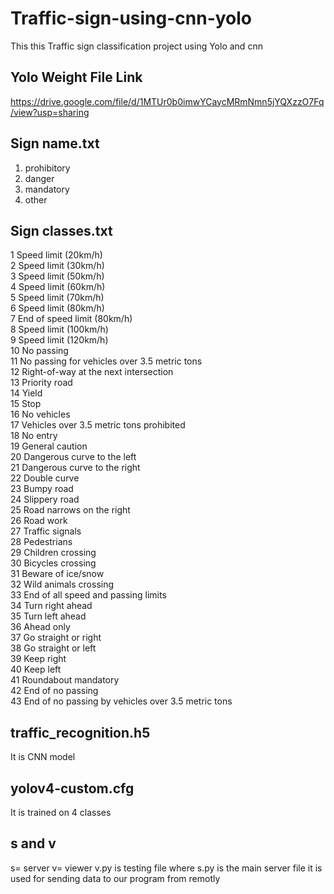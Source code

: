 # Traffic-sign-using-cnn-yolo

This this Traffic sign classification project using Yolo and cnn

## Yolo Weight File Link
https://drive.google.com/file/d/1MTUr0b0imwYCaycMRmNmn5jYQXzzO7Fq/view?usp=sharing

## Sign name.txt  
1. prohibitory
2. danger
3. mandatory
4. other

## Sign classes.txt 
   1	Speed limit (20km/h)<br/>
   2	Speed limit (30km/h)<br/>
   3	Speed limit (50km/h)<br/>
   4	Speed limit (60km/h)<br/>
   5	Speed limit (70km/h)<br/>
   6	Speed limit (80km/h)<br/>
   7	End of speed limit (80km/h)<br/>
   8	Speed limit (100km/h)<br/>
   9	Speed limit (120km/h)<br/>
  10	No passing<br/>
  11	No passing for vehicles over 3.5 metric tons<br/>
  12	Right-of-way at the next intersection<br/>
  13	Priority road<br/>
  14	Yield<br/>
  15	Stop<br/>
  16	No vehicles<br/>
  17	Vehicles over 3.5 metric tons prohibited<br/>
  18	No entry<br/>
  19	General caution<br/>
  20	Dangerous curve to the left<br/>
  21	Dangerous curve to the right<br/>
  22	Double curve<br/>
  23	Bumpy road<br/>
  24	Slippery road<br/>
  25	Road narrows on the right<br/>
  26	Road work<br/>
  27	Traffic signals<br/>
  28	Pedestrians<br/>
  29	Children crossing<br/>
  30	Bicycles crossing<br/>
  31	Beware of ice/snow<br/>
  32	Wild animals crossing<br/>
  33	End of all speed and passing limits<br/>
  34	Turn right ahead<br/>
  35	Turn left ahead<br/>
  36	Ahead only<br/>
  37	Go straight or right<br/>
  38	Go straight or left<br/>
  39	Keep right<br/>
  40	Keep left<br/>
  41	Roundabout mandatory<br/>
  42	End of no passing<br/>
  43	End of no passing by vehicles over 3.5 metric tons<br/>

## traffic_recognition.h5
It is CNN model

## yolov4-custom.cfg
It is trained on 4 classes

## s and v
s= server
v= viewer
v.py is testing file where 
s.py is the main server file it is used for sending data to our program from remotly
